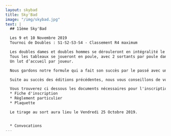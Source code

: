 ```yaml
---
layout: skybad
title: Sky'Bad
image: "/img/skybad.jpg"
text: |
  ## 11ème Sky'Bad

  Les 9 et 10 Novembre 2019
  Tournoi de Doubles : S1-S2-S3-S4 - Classement R4 maximum

  Les doubles dames et doubles hommes se dérouleront en intégralité le samedi et les mixtes le dimanche.
  Tous les tableaux se joueront en poule, avec 2 sortants par poule dans la mesure du possible.
  Un lot d’accueil par joueur.

  Nous gardons notre formule qui a fait son succès par le passé avec un super gymnase de 7 terrains, une salle d'échauffement pour être au top avant vos matchs, une belle buvette pour vous rassasier, un stand Larde pour vous équiper comme il se doit et d'autres surprises encore !

  Suite au succès des éditions précédentes, nous vous conseillons de vous inscrire le plus tôt possible, les premiers inscrits seront les premiers servis !

  Vous trouverez ci dessous les documents nécessaires pour l'inscription:
  * Fiche d'inscription
  * Règlement particulier
  * Plaquette

  Le tirage au sort aura lieu le Vendredi 25 Octobre 2019.


  * Convocations
---
```


